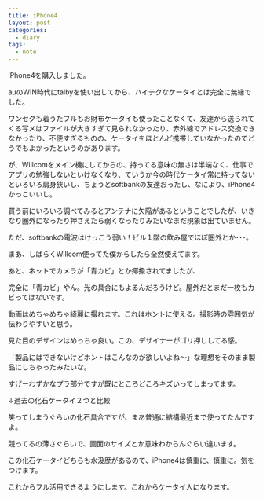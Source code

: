 ```yaml
---
title: iPhone4
layout: post
categories:
  - diary
tags:
  - note
---
```


iPhone4を購入しました。

auのWIN時代にtalbyを使い出してから、ハイテクなケータイとは完全に無縁でした。

ワンセグも着うたフルもお財布ケータイも使ったことなくて、友達から送られてくる写メはファイルが大きすぎて見られなかったり、赤外線でアドレス交換できなかったり、不便すぎるものの、ケータイをほとんど携帯していなかったのでどうでもよかったというのがあります。

が、Willcomをメイン機にしてからの、持ってる意味の無さは半端なく、仕事でアプリの勉強しないといけなくなり、ていうか今の時代ケータイ常に持ってないといろいろ肩身狭いし、ちょうどsoftbankの友達おったし、なにより、iPhone4かっこいいし。

<amp-img src="/img/uploads/2010/08/iphone4-1.jpg" alt="iPhone4画面画像" width="600" height="450" layout="responsive"></amp-img>

買う前にいろいろ調べてみるとアンテナに欠陥があるということでしたが、いきなり圏外になったり押さえたら弱くなったりみたいなまだ現象は出ていません。

ただ、softbankの電波はけっこう弱い！ビル１階の飲み屋でほぼ圏外とか･･･。

まあ、しばらくWillcom使ってた僕からしたら全然使えてます。

<amp-img src="/img/uploads/2010/08/iphone4-2.jpg" alt="iPhone4カメラ" width="600" height="450" layout="responsive"></amp-img>

あと、ネットでカメラが「青カビ」とか揶揄されてましたが、

<amp-img class="v-img" src="/img/uploads/2010/08/iphone4-3.jpg" alt="iPhone4青カビ" width="430" height="576" layout="responsive"></amp-img>

完全に「青カビ」やん。光の具合にもよるんだろうけど。屋外だとまだ一枚もカビってはないです。

動画はめちゃめちゃ綺麗に撮れます。これはホントに使える。撮影時の雰囲気が伝わりやすいと思う。

<amp-img src="/img/uploads/2010/08/iphone4-4.jpg" alt="iPhone4音量ボタン付近" width="600" height="450" layout="responsive"></amp-img>

見た目のデザインはめっちゃ良い。この、デザイナーがゴリ押ししてる感。

「製品にはできないけどホントはこんなのが欲しいよね～」な理想をそのまま製品にしちゃったみたいな。

すげーわずかなプラ部分ですが既にところどころキズいってしまってます。

↓過去の化石ケータイ２つと比較

<amp-img src="/img/uploads/2010/08/iphone4-5.jpg" alt="iPhone4とtalbyとhoney bee" width="600" height="450" layout="responsive"></amp-img>

笑ってしまうぐらいの化石具合ですが、まあ普通に結構最近まで使ってたんですよ。

競ってるの薄さぐらいで、画面のサイズとか意味わからんぐらい違います。

この化石ケータイどちらも水没歴があるので、iPhone4は慎重に、慎重に。気をつけます。

これからフル活用できるようにします。これからケータイ人になります。

 [1]: /img/uploads/2010/08/iphone4-1.jpg
 [2]: /img/uploads/2010/08/iphone4-2.jpg
 [3]: /img/uploads/2010/08/iphone4-3.jpg
 [4]: /img/uploads/2010/08/iphone4-4.jpg
 [5]: /img/uploads/2010/08/iphone4-5.jpg
